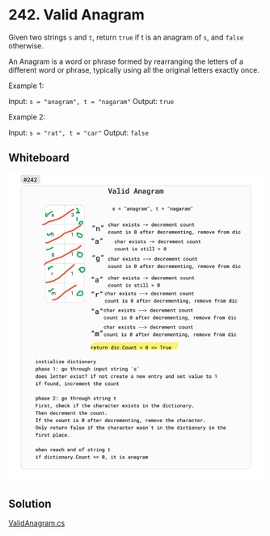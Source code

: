 # 242. Valid Anagram

Given two strings `s` and `t`, return `true` if t is an anagram of `s`, and `false` otherwise.

An Anagram is a word or phrase formed by rearranging the letters of a different word or phrase, typically using all the original letters exactly once.


Example 1:

Input: `s = "anagram", t = "nagaram"`
Output: `true`


Example 2:

Input: `s = "rat", t = "car"`
Output: `false`

## Whiteboard

![ValidAnagram](./img/ValidAnagram.png)

## Solution

[ValidAnagram.cs](../LeetCode/ValidAnagram.cs)